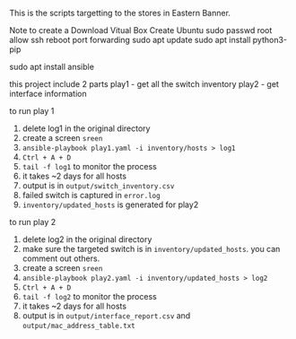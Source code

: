 This is the scripts targetting to the stores in Eastern Banner.

Note to create a 
Download Vitual Box
Create Ubuntu
sudo passwd root
allow ssh
reboot
port forwarding
sudo apt update
sudo apt install python3-pip

sudo apt install ansible

this project include 2 parts
play1 - get all the switch inventory
play2 - get interface information


to run play 1
1. delete log1 in the original directory
2. create a screen `sreen`
3. `ansible-playbook play1.yaml -i inventory/hosts > log1`
4. `Ctrl + A + D`
5. `tail -f log1` to monitor the process
6. it takes ~2 days for all hosts
7. output is in `output/switch_inventory.csv`
8. failed switch is captured in `error.log`
9. `inventory/updated_hosts` is generated for play2

to run play 2
1. delete log2 in the original directory
2. make sure the targeted switch is in `inventory/updated_hosts`. you can comment out others. 
3. create a screen `sreen`
4. `ansible-playbook play2.yaml -i inventory/updated_hosts > log2`
5. `Ctrl + A + D`
6. `tail -f log2` to monitor the process
7. it takes ~2 days for all hosts
8. output is in `output/interface_report.csv` and `output/mac_address_table.txt`


